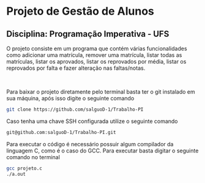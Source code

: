 # Projeto de Gestão de Alunos
## Disciplina: Programação Imperativa - UFS

O projeto consiste em um programa que contém várias funcionalidades como adicionar uma matrícula, remover uma matrícula, listar todas as matrículas, listar os aprovados, listar os reprovados por média, listar os reprovados por falta e fazer alteração nas faltas/notas.

<br>

Para baixar o projeto diretamente pelo terminal basta ter o git instalado em sua máquina, após isso digite o seguinte comando
````bash
git clone https://github.com/salguoD-1/Trabalho-PI
````
Caso tenha uma chave SSH configurada utilize o seguinte comando
````bash
git@github.com:salguoD-1/Trabalho-PI.git
````

Para executar o código é necessário possuir algum compilador da linguagem C, como é o caso do GCC. Para executar basta digitar o seguinte comando no terminal
````bash
gcc projeto.c
./a.out
````